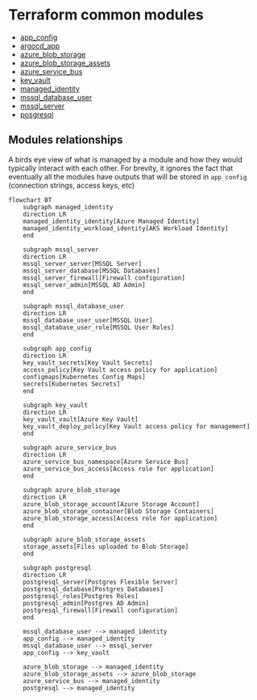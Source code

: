# Terraform common modules

- [app_config](./app_config/readme.md)
- [argocd_app](,/argocd_app)
- [azure_blob_storage](./azure_blob_storage/readme.md)
- [azure_blob_storage_assets](./azure_blob_storage_assets/readme.md)
- [azure_service_bus](./azure_service_bus/readme.md)
- [key_vault](./key_vault/readme.md)
- [managed_identity](./managed_identity/readme.md)
- [mssql_database_user](./mssql_database_user/)
- [mssql_server](./mssql_server/)
- [posgresql](/postgresql/readme.md)

<!-- BEGIN_TF_DOCS -->

<!-- END_TF_DOCS -->

## Modules relationships

A birds eye view of what is managed by a module and how they would typically interact with each other. For brevity, it ignores the fact that eventually all the modules have outputs that will be stored in `app_config` (connection strings, access keys, etc)

```mermaid
flowchart BT
    subgraph managed_identity
    direction LR
    managed_identity_identity[Azure Managed Identity]
    managed_identity_workload_identity[AKS Workload Identity]
    end

    subgraph mssql_server
    direction LR
    mssql_server_server[MSSQL Server]
    mssql_server_database[MSSQL Databases]
    mssql_server_firewall[Firewall configuration]
    mssql_server_admin[MSSQL AD Admin]
    end

    subgraph mssql_database_user
    direction LR
    mssql_database_user_user[MSSQL User]
    mssql_database_user_role[MSSQL User Roles]
    end

    subgraph app_config
    direction LR
    key_vault_secrets[Key Vault Secrets]
    access_policy[Key Vault access policy for application]
    configmaps[Kubernetes Config Maps]
    secrets[Kubernetes Secrets]
    end

    subgraph key_vault
    direction LR
    key_vault_vault[Azure Key Vault]
    key_vault_deploy_policy[Key Vault access policy for management]
    end

    subgraph azure_service_bus
    direction LR
    azure_service_bus_namespace[Azure Service Bus]
    azure_service_bus_access[Access role for application]
    end

    subgraph azure_blob_storage
    direction LR
    azure_blob_storage_account[Azure Storage Account]
    azure_blob_storage_container[Blob Storage Containers]
    azure_blob_storage_access[Access role for application]
    end

    subgraph azure_blob_storage_assets
    storage_assets[Files uploaded to Blob Storage]
    end

    subgraph postgresql
    direction LR
    postgresql_server[Postgres Flexible Server]
    postgresql_database[Postgres Databases]
    postgresql_roles[Postgres Roles]
    postgresql_admin[Postgres AD Admin]
    postgresql_firewall[Firewall configuration]
    end

    mssql_database_user --> managed_identity
    app_config --> managed_identity
    mssql_database_user --> mssql_server
    app_config --> key_vault

    azure_blob_storage --> managed_identity
    azure_blob_storage_assets --> azure_blob_storage
    azure_service_bus --> managed_identity
    postgresql --> managed_identity
```
